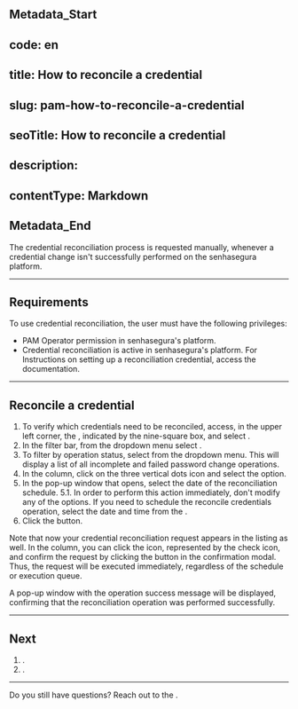 ## Metadata_Start 
## code: en
## title: How to reconcile a credential 
## slug: pam-how-to-reconcile-a-credential 
## seoTitle: How to reconcile a credential 
## description:  
## contentType: Markdown 
## Metadata_End
The credential reconciliation process is requested manually, whenever a credential change isn't successfully performed on the senhasegura platform.

***

## Requirements
To use credential reconciliation, the user must have the following privileges:
* PAM Operator permission in senhasegura's platform.
* Credential reconciliation is active in senhasegura's platform. For Instructions on setting up a reconciliation credential, access the  documentation.

***

## Reconcile a credential

1. To verify which credentials need to be reconciled, access, in the upper left corner, the , indicated by the nine-square box, and select .
2. In the filter bar, from the  dropdown menu select . 
3. To filter by operation status, select  from the  dropdown menu. This will display a list of all incomplete and failed password change operations.
4. In the  column, click on the three vertical dots icon and select the  option.
5. In the pop-up window that opens, select the date of the reconciliation schedule. 
    5.1. In order to perform this action immediately, don't modify any of the options. If you need to schedule the reconcile credentials operation, select the date and time from the .
6. Click the  button.

Note that now your credential reconciliation request appears in the listing as well. In the  column, you can click the icon, represented by the check icon, and confirm the request by clicking the  button in the confirmation modal. Thus, the request will be executed immediately, regardless of the schedule or execution queue.

A pop-up window with the operation success message will be displayed, confirming that the reconciliation operation was performed successfully.

***

## Next
1. .
2. .

***

Do you still have questions? Reach out to the .
